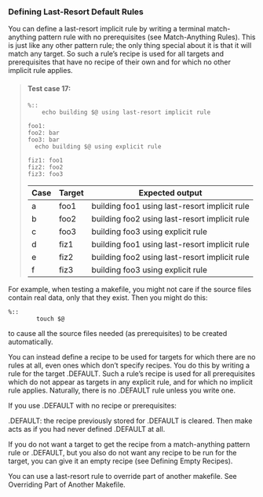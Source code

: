 ### Defining Last-Resort Default Rules

You can define a last-resort implicit rule by writing a terminal match-anything pattern rule with no prerequisites (see Match-Anything Rules). This is just like any other pattern rule; the only thing special about it is that it will match any target. So such a rule’s recipe is used for all targets and prerequisites that have no recipe of their own and for which no other implicit rule applies.

> #### Test case 17:
> 
>     %::
>         echo building $@ using last-resort implicit rule
> 
>     foo1:
>     foo2: bar
>     foo3: bar
>       echo building $@ using explicit rule
> 
>     fiz1: foo1
>     fiz2: foo2
>     fiz3: foo3
>
> Case | Target | Expected output
> -----|--------|-----------------------------------------------
>   a  |  foo1  | building foo1 using last-resort implicit rule
>   b  |  foo2  | building foo2 using last-resort implicit rule
>   c  |  foo3  | building foo3 using explicit rule
>   d  |  fiz1  | building foo1 using last-resort implicit rule
>   e  |  fiz2  | building foo2 using last-resort implicit rule
>   f  |  fiz3  | building foo3 using explicit rule

For example, when testing a makefile, you might not care if the source files contain real data, only that they exist. Then you might do this:

    %::
            touch $@

to cause all the source files needed (as prerequisites) to be created automatically.

You can instead define a recipe to be used for targets for which there are no rules at all, even ones which don’t specify recipes. You do this by writing a rule for the target .DEFAULT. Such a rule’s recipe is used for all prerequisites which do not appear as targets in any explicit rule, and for which no implicit rule applies. Naturally, there is no .DEFAULT rule unless you write one.

If you use .DEFAULT with no recipe or prerequisites:

.DEFAULT:
the recipe previously stored for .DEFAULT is cleared. Then make acts as if you had never defined .DEFAULT at all.

If you do not want a target to get the recipe from a match-anything pattern rule or .DEFAULT, but you also do not want any recipe to be run for the target, you can give it an empty recipe (see Defining Empty Recipes).

You can use a last-resort rule to override part of another makefile. See Overriding Part of Another Makefile.